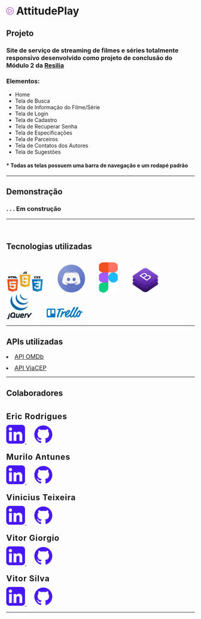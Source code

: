 <h1> <img width="20" src="./src/assets/img/logo-icon.png"> AttitudePlay </h1>
<h2>Projeto</h2>
<h3>Site de serviço de streaming de filmes e séries totalmente responsivo desenvolvido como projeto de conclusão do Módulo 2 da <a href="https://www.resilia.com.br/"> Resilia</a></h3>
<h3>Elementos:</h3>
<ul>
    <li>Home</li>
    <li>Tela de Busca</li>
    <li>Tela de Informação do Filme/Série</li>
    <li>Tela de Login</li>
    <li>Tela de Cadastro</li>
    <li>Tela de Recuperar Senha</li>
    <li>Tela de Especificações</li>
    <li>Tela de Parceiros</li>
    <li>Tela de Contatos dos Autores</li>
    <li>Tela de Sugestões</li>
</ul>
<h4>* Todas as telas possuem uma barra de navegação e um rodapé padrão</h4>
<hr>
<h2>Demonstração</h2>
<h3>. . . Em construção</h3>
<hr><br>
<h2 style="margin-bottom: 30px">Tecnologias utilizadas</h2>
<img width="100" style="margin-right: 30px" src="./src/assets/img/html-css-js-icon.png"> 
<img width="80" style="margin-right: 30px"  src="./src/assets/img/discord-icon.png"> 
<img width="50" style="margin-right: 30px"  src="./src/assets/img/figma-icon.png"> 
<img width="80" style="margin-right: 30px"  src="./src/assets/img/bootstrap-icon.png"> 
<img width="70" style="margin-right: 30px"  src="./src/assets/img/jquery-icon.png"> 
<img width="100" style="margin-right: 30px"  src="./src/assets/img/trello-icon.png"> 
<hr>
<h2>APIs utilizadas</h2>
<li style="margin: 10px 0; font-size: 16px"><a href="http://www.omdbapi.com/">API OMDb</a></li>
<li style="margin: 10px 0; font-size: 16px"><a href="https://viacep.com.br/">API ViaCEP</a></li>
<hr>
<h2>Colaboradores</h2>
<div style="display: flex; flex-direction: column">
    <h2  style="font-weight: bold; letter-spacing: 1px; margin: 20px 0 10px 0">Eric Rodrigues</h2>
    <div>
        <a style="margin-right: 20px" href="https://www.linkedin.com/in/eric-rodrigues-de-oliveira-b32732210/">
        <img width="50" src="./src/assets/img/linkedin-icon.png"> 
        </a>
        <a href="https://github.com/ericrodrigues00">
        <img width="50" src="./src/assets/img/github-icon.png">
        </a>
    </div>
    <h2  style="font-weight: bold; letter-spacing: 1px; margin: 20px 0 10px 0">Murilo Antunes</h2>
    <div>
        <a style="margin-right: 20px" href="">
        <img width="50" src="./src/assets/img/linkedin-icon.png"> 
        </a>
        <a href="https://github.com/mjantunes2">
        <img width="50" src="./src/assets/img/github-icon.png">
        </a>
    </div>
    <h2  style="font-weight: bold; letter-spacing: 1px; margin: 20px 0 10px 0">Vinicius Teixeira</h2>
    <div>
        <a style="margin-right: 20px" href="https://www.linkedin.com/in/vinicius-teixeira-005b3a1b7/">
        <img width="50" src="./src/assets/img/linkedin-icon.png"> 
        </a>
        <a href="https://github.com/ViniciusSTeixeira">
        <img width="50" src="./src/assets/img/github-icon.png">
        </a>
    </div>
    <h2  style="font-weight: bold; letter-spacing: 1px; margin: 20px 0 10px 0">Vitor Giorgio</h2>
    <div>
        <a style="margin-right: 20px" href="https://www.linkedin.com/in/vitor-lucio-giorgio/">
        <img width="50" src="./src/assets/img/linkedin-icon.png"> 
        </a>
        <a href="https://github.com/v-giorgio">
        <img width="50" src="./src/assets/img/github-icon.png">
        </a>
    </div>
    <h2  style="font-weight: bold; letter-spacing: 1px; margin: 20px 0 10px 0">Vitor Silva</h2>
    <div>
        <a style="margin-right: 20px" href="https://www.linkedin.com/in/vitorcorreadasilva/">
        <img width="50" src="./src/assets/img/linkedin-icon.png"> 
        </a>
        <a href="https://github.com/VitorTui">
        <img width="50" src="./src/assets/img/github-icon.png">
        </a>
    </div>
</div>
<hr><br>
